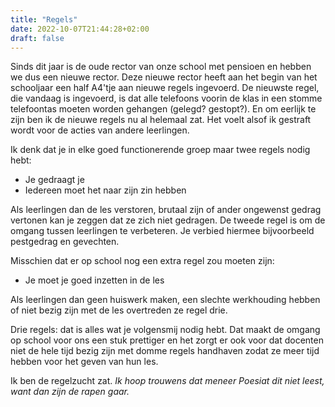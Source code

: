```yaml
---
title: "Regels"
date: 2022-10-07T21:44:28+02:00
draft: false
---
```


Sinds dit jaar is de oude rector van onze school met pensioen en hebben we dus een nieuwe rector. Deze nieuwe rector heeft aan het begin van het schooljaar een half A4'tje aan nieuwe regels ingevoerd. De nieuwste regel, die vandaag is ingevoerd, is dat alle telefoons voorin de klas in een stomme telefoontas moeten worden gehangen (gelegd? gestopt?). En om eerlijk te zijn ben ik de nieuwe regels nu al helemaal zat. Het voelt alsof ik gestraft wordt voor de acties van andere leerlingen.

Ik denk dat je in elke goed functionerende groep maar twee regels nodig hebt:

- Je gedraagt je
- Iedereen moet het naar zijn zin hebben

Als leerlingen dan de les verstoren, brutaal zijn of ander ongewenst gedrag vertonen kan je zeggen dat ze zich niet gedragen. De tweede regel is om de omgang tussen leerlingen te verbeteren. Je verbied hiermee bijvoorbeeld pestgedrag en gevechten.

Misschien dat er op school nog een extra regel zou moeten zijn:

- Je moet je goed inzetten in de les

Als leerlingen dan geen huiswerk maken, een slechte werkhouding hebben of niet bezig zijn met de les overtreden ze regel drie.

Drie regels: dat is alles wat je volgensmij nodig hebt. Dat maakt de omgang op school voor ons een stuk prettiger en het zorgt er ook voor dat docenten niet de hele tijd bezig zijn met domme regels handhaven zodat ze meer tijd hebben voor het geven van hun les.

Ik ben de regelzucht zat. _Ik hoop trouwens dat meneer Poesiat dit niet leest, want dan zijn de rapen gaar._
